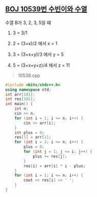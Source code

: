 ## [BOJ 10539번 수빈이와 수열](https://www.acmicpc.net/problem/10539)

수열 B가 3, 2, 3, 5일 떄

1.  3 = 3/1
    
2.  2 = (3+x)/2 에서 x = 1
    
3.  3 = (3+x+y)/3 에서 y = 5
    
4.  5 = (3+x+y+z)/4 에서 z = 11
   

> 10539.cpp

```cpp
#include <bits/stdc++.h>
using namespace std;
int arr[101];
int res[101];
int main() {
    int n;
    cin >> n;
    for (int i = 1; i <= n; i++) {
        cin >> arr[i];
    }
    int plus = 0;
    res[1] = arr[1];
    for (int i = 2; i <= n; i++) {
        plus = 0;
        for (int j = 1; j <= i; j++) {
            plus += res[j];
        }
        res[i] = arr[i] * i - plus;
    }
    for (int i = 1; i <= n; i++) {
        cout << res[i] << ' ';
    }
}

```